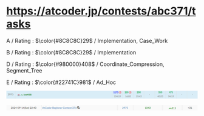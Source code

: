 # https://atcoder.jp/contests/abc371/tasks

A / Rating : $\color{#8C8C8C}29$ / Implementation, Case_Work

B / Rating : $\color{#8C8C8C}29$ / Implementation

D / Rating : $\color{#980000}408$ / Coordinate_Compression, Segment_Tree

E / Rating : $\color{#22741C}981$ / Ad_Hoc

![My Image](https://github.com/kss418/Atcoder/blob/main/ABC/371/Standings.png)

![My Image](https://github.com/kss418/Atcoder/blob/main/ABC/371/Performance.png)
